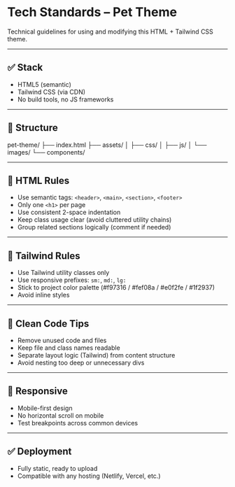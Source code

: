 # Tech Standards – Pet Theme

Technical guidelines for using and modifying this HTML + Tailwind CSS theme.

---

## ✅ Stack

- HTML5 (semantic)
- Tailwind CSS (via CDN)
- No build tools, no JS frameworks

---

## 📁 Structure

pet-theme/
├── index.html
├── assets/
│ ├── css/
│ ├── js/
│ └── images/
└── components/

---

## 🧱 HTML Rules

- Use semantic tags: `<header>`, `<main>`, `<section>`, `<footer>`
- Only one `<h1>` per page
- Use consistent 2-space indentation
- Keep class usage clear (avoid cluttered utility chains)
- Group related sections logically (comment if needed)

---

## 🎨 Tailwind Rules

- Use Tailwind utility classes only
- Use responsive prefixes: `sm:`, `md:`, `lg:`
- Stick to project color palette (#f97316 / #fef08a / #e0f2fe / #1f2937)
- Avoid inline styles

---

## 🧼 Clean Code Tips

- Remove unused code and files
- Keep file and class names readable
- Separate layout logic (Tailwind) from content structure
- Avoid nesting too deep or unnecessary divs

---

## 📱 Responsive

- Mobile-first design
- No horizontal scroll on mobile
- Test breakpoints across common devices

---

## ✅ Deployment

- Fully static, ready to upload
- Compatible with any hosting (Netlify, Vercel, etc.)
